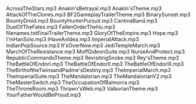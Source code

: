 AcrossTheStars.mp3 Anakin'sBetrayal.mp3 Anakin'sTheme.mp3 AttackOfTheClones.mp3 BF2GameplayTrailerTheme.mp3 BinarySunset.mp3 BountyDroid.mp3 BountyHunterPursuit.mp3 CantinaBand.mp3 DuelOfTheFates.mp3 FallenOrderTheHu.mp3 filenames.txtFinalTrailerTheme.mp3 GloryOfTheEmpire.mp3 Hope.mp3 I'mHanSolo.mp3 IHaveAnIdea.mp3 ImperialAttack.mp3 IndianPopSource.mp3 It'sOverNow.mp3 JediTempleMarch.mp3 MarchOfTheResistance.mp3 MoffGideonSuite.mp3 NurseAndProtect.mp3 RepublicCommandoTheme.mp3 RevisitingSnoke.mp3 Rey'sTheme.mp3 TheBattleOfEndorI.mp3 TheBattleOfEndorII.mp3 TheBattleOfEndorIII.mp3 TheBirthoftheTwinsandPadme'sDestiny.mp3 TheImperialMarch.mp3 TheImperialSuite.mp3 TheMandalorian.mp3 TheMandalorianV2.mp3 TheMasterSwitch.mp3 TheOccupationOfBalmorra.mp3 TheThroneRoom.mp3 Thrawn'sWeb.mp3 ValkorianTheme.mp3 YourFatherWouldBeProud.mp3 
